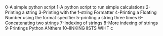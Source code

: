 0-A simple python script
1-A python script to run simple calculations
2-Printing a string
3-Printing with the f-string Formatter
4-Printing a Floating Number using the format specifier
5-printing a string three times 
6-Concatenating two strings
7-Indexing of strings
8-More indexing of strings
9-Printings Python ANthem
10-lINKING lISTS WIHT c 
